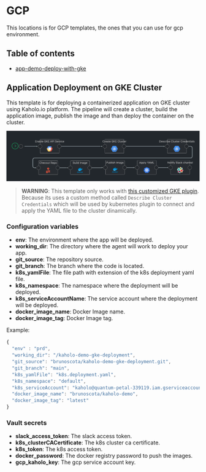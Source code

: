# GCP

This locations is for GCP templates, the ones that you can use for gcp environment.

## Table of contents

* [app-demo-deploy-with-gke](#app-demo-deploy)

## Application Deployment on GKE Cluster

This template is for deploying a containerized application on GKE cluster using Kaholo.io platform. The pipeline will create a cluster, build the application image, publish the image and than deploy the container on the cluster.

![app-demo-deploy-gke](../images/app-demo-deploy-gke.png)

> **WARNING**: This template only works with [this customized GKE plugin](https://github.com/brunoscota/kaholo-plugin-google-cloud-kubernetes-engine). Because its uses a custom method called `Describe Cluster Credentials` which will be used by kubernetes plugin to connect and apply the YAML file to the cluster dinamically.

### Configuration variables

* **env**: The environment where the app will be deployed.
* **working_dir**: The directory where the agent will work to deploy your app.
* **git_source**: The repository source.
* **git_branch**: The branch where the code is located.
* **k8s_yamlFile**: The file path with extension of the k8s deployment yaml file.
* **k8s_namespace**: The namespace where the deployment will be deployed.
* **k8s_serviceAccountName**: The service account where the deployment will be deployed.
* **docker_image_name**: Docker Image name.
* **docker_image_tag**: Docker Image tag.

Example:

```javascript
{
  "env" : "prd",
  "working_dir": "/kaholo-demo-gke-deployment",
  "git_source": "brunoscota/kaholo-demo-gke-deployment.git",
  "git_branch": "main",
  "k8s_yamlFile": "k8s.deployment.yaml",
  "k8s_namespace": "default",
  "k8s_serviceAccount": "kaholo@quantum-petal-339119.iam.gserviceaccount.com",
  "docker_image_name": "brunoscota/kaholo-demo",
  "docker_image_tag": "latest"
}
```

### Vault secrets

* **slack_access_token**: The slack access token.
* **k8s_clusterCACertificate**: The k8s cluster ca certificate.
* **k8s_token**: The k8s access token.
* **docker_password**: The docker registry password to push the images.
* **gcp_kaholo_key**: The gcp service account key.

